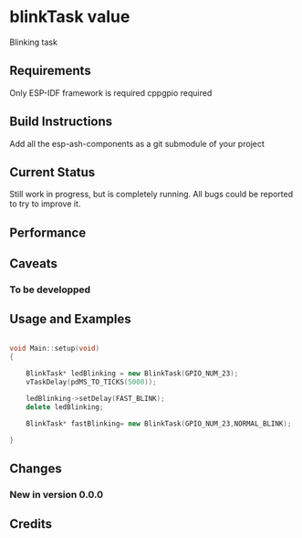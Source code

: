 # blinkTask value

Blinking task

## Requirements

Only ESP-IDF framework is required
cppgpio required

## Build Instructions

Add all the esp-ash-components as a git submodule of your project

## Current Status

Still work in progress, but is completely running. All bugs 
could be reported to try to improve it.

## Performance



## Caveats

### To be developped



## Usage and Examples


```cpp

void Main::setup(void)
{

    BlinkTask* ledBlinking = new BlinkTask(GPIO_NUM_23);
    vTaskDelay(pdMS_TO_TICKS(5000));
    
    ledBlinking->setDelay(FAST_BLINK);
    delete ledBlinking;

    BlinkTask* fastBlinking= new BlinkTask(GPIO_NUM_23,NORMAL_BLINK);

}
```

## Changes

### New in version 0.0.0


## Credits


